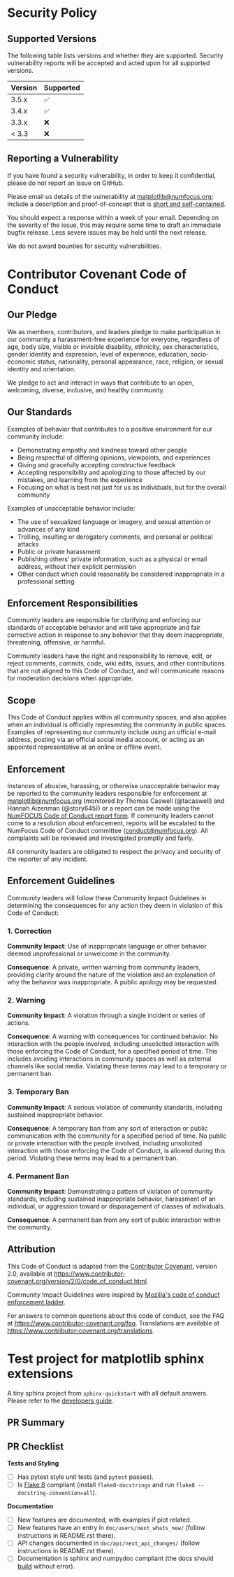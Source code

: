 # Security Policy

## Supported Versions

The following table lists versions and whether they are supported. Security
vulnerability reports will be accepted and acted upon for all supported
versions.

| Version | Supported          |
| ------- | ------------------ |
| 3.5.x   | :white_check_mark: |
| 3.4.x   | :white_check_mark: |
| 3.3.x   | :x:                |
| < 3.3   | :x:                |


## Reporting a Vulnerability

If you have found a security vulnerability, in order to keep it confidential,
please do not report an issue on GitHub.

Please email us details of the vulnerability at matplotlib@numfocus.org;
include a description and proof-of-concept that is [short and
self-contained](http://www.sscce.org/).

You should expect a response within a week of your email. Depending on the
severity of the issue, this may require some time to draft an immediate bugfix
release. Less severe issues may be held until the next release.

We do not award bounties for security vulnerabilities.

# Contributor Covenant Code of Conduct

## Our Pledge

We as members, contributors, and leaders pledge to make participation in our
community a harassment-free experience for everyone, regardless of age, body
size, visible or invisible disability, ethnicity, sex characteristics, gender
identity and expression, level of experience, education, socio-economic status,
nationality, personal appearance, race, religion, or sexual identity
and orientation.

We pledge to act and interact in ways that contribute to an open, welcoming,
diverse, inclusive, and healthy community.

## Our Standards

Examples of behavior that contributes to a positive environment for our
community include:

* Demonstrating empathy and kindness toward other people
* Being respectful of differing opinions, viewpoints, and experiences
* Giving and gracefully accepting constructive feedback
* Accepting responsibility and apologizing to those affected by our mistakes,
  and learning from the experience
* Focusing on what is best not just for us as individuals, but for the
  overall community

Examples of unacceptable behavior include:

* The use of sexualized language or imagery, and sexual attention or
  advances of any kind
* Trolling, insulting or derogatory comments, and personal or political attacks
* Public or private harassment
* Publishing others' private information, such as a physical or email
  address, without their explicit permission
* Other conduct which could reasonably be considered inappropriate in a
  professional setting

## Enforcement Responsibilities

Community leaders are responsible for clarifying and enforcing our standards of
acceptable behavior and will take appropriate and fair corrective action in
response to any behavior that they deem inappropriate, threatening, offensive,
or harmful.

Community leaders have the right and responsibility to remove, edit, or reject
comments, commits, code, wiki edits, issues, and other contributions that are
not aligned to this Code of Conduct, and will communicate reasons for moderation
decisions when appropriate.

## Scope

This Code of Conduct applies within all community spaces, and also applies when
an individual is officially representing the community in public spaces.
Examples of representing our community include using an official e-mail address,
posting via an official social media account, or acting as an appointed
representative at an online or offline event.

## Enforcement

Instances of abusive, harassing, or otherwise unacceptable behavior may be
reported to the community leaders responsible for enforcement at
matplotlib@numfocus.org (monitored by Thomas Caswell (\@tacaswell) and Hannah
Aizenman (\@story645)) or a report can be made using the [NumFOCUS Code of Conduct report form][numfocus form]. 
If community leaders cannot come to a resolution about enforcement, reports will be escalated to the NumFocus Code of Conduct committee (conduct@numfocus.org).
All complaints will be reviewed and investigated promptly and fairly.

All community leaders are obligated to respect the privacy and security of the
reporter of any incident.

[numfocus form]: https://numfocus.typeform.com/to/ynjGdT

## Enforcement Guidelines

Community leaders will follow these Community Impact Guidelines in determining
the consequences for any action they deem in violation of this Code of Conduct:

### 1. Correction

**Community Impact**: Use of inappropriate language or other behavior deemed
unprofessional or unwelcome in the community.

**Consequence**: A private, written warning from community leaders, providing
clarity around the nature of the violation and an explanation of why the
behavior was inappropriate. A public apology may be requested.

### 2. Warning

**Community Impact**: A violation through a single incident or series
of actions.

**Consequence**: A warning with consequences for continued behavior. No
interaction with the people involved, including unsolicited interaction with
those enforcing the Code of Conduct, for a specified period of time. This
includes avoiding interactions in community spaces as well as external channels
like social media. Violating these terms may lead to a temporary or
permanent ban.

### 3. Temporary Ban

**Community Impact**: A serious violation of community standards, including
sustained inappropriate behavior.

**Consequence**: A temporary ban from any sort of interaction or public
communication with the community for a specified period of time. No public or
private interaction with the people involved, including unsolicited interaction
with those enforcing the Code of Conduct, is allowed during this period.
Violating these terms may lead to a permanent ban.

### 4. Permanent Ban

**Community Impact**: Demonstrating a pattern of violation of community
standards, including sustained inappropriate behavior,  harassment of an
individual, or aggression toward or disparagement of classes of individuals.

**Consequence**: A permanent ban from any sort of public interaction within
the community.

## Attribution

This Code of Conduct is adapted from the [Contributor Covenant][homepage],
version 2.0, available at
https://www.contributor-covenant.org/version/2/0/code_of_conduct.html.

Community Impact Guidelines were inspired by [Mozilla's code of conduct
enforcement ladder](https://github.com/mozilla/diversity).

[homepage]: https://www.contributor-covenant.org

For answers to common questions about this code of conduct, see the FAQ at
https://www.contributor-covenant.org/faq. Translations are available at
https://www.contributor-covenant.org/translations.
# Test project for matplotlib sphinx extensions

A tiny sphinx project from ``sphinx-quickstart`` with all default answers.
Please refer to the [developers guide](https://matplotlib.org/devel/index.html).
## PR Summary

## PR Checklist

<!-- Please mark any checkboxes that do not apply to this PR as [N/A]. -->
**Tests and Styling**
- [ ] Has pytest style unit tests (and `pytest` passes).
- [ ] Is [Flake 8](https://flake8.pycqa.org/en/latest/) compliant (install `flake8-docstrings` and run `flake8 --docstring-convention=all`).

**Documentation**
- [ ] New features are documented, with examples if plot related.
- [ ] New features have an entry in `doc/users/next_whats_new/` (follow instructions in README.rst there).
- [ ] API changes documented in `doc/api/next_api_changes/` (follow instructions in README.rst there).
- [ ] Documentation is sphinx and numpydoc compliant (the docs should [build](https://matplotlib.org/devel/documenting_mpl.html#building-the-docs) without error).

<!--
Thank you so much for your PR!  To help us review your contribution, please
consider the following points:

- A development guide is available at https://matplotlib.org/devdocs/devel/index.html.

- Help with git and github is available at
  https://matplotlib.org/devel/gitwash/development_workflow.html.

- Do not create the PR out of main, but out of a separate branch.

- The PR title should summarize the changes, for example "Raise ValueError on
  non-numeric input to set_xlim".  Avoid non-descriptive titles such as
  "Addresses issue #8576".

- The summary should provide at least 1-2 sentences describing the pull request
  in detail (Why is this change required?  What problem does it solve?) and
  link to any relevant issues.

- If you are contributing fixes to docstrings, please pay attention to
  http://matplotlib.org/devel/documenting_mpl.html#formatting.  In particular,
  note the difference between using single backquotes, double backquotes, and
  asterisks in the markup.

We understand that PRs can sometimes be overwhelming, especially as the
reviews start coming in.  Please let us know if the reviews are unclear or
the recommended next step seems overly demanding, if you would like help in
addressing a reviewer's comments, or if you have been waiting too long to hear
back on your PR.
-->
